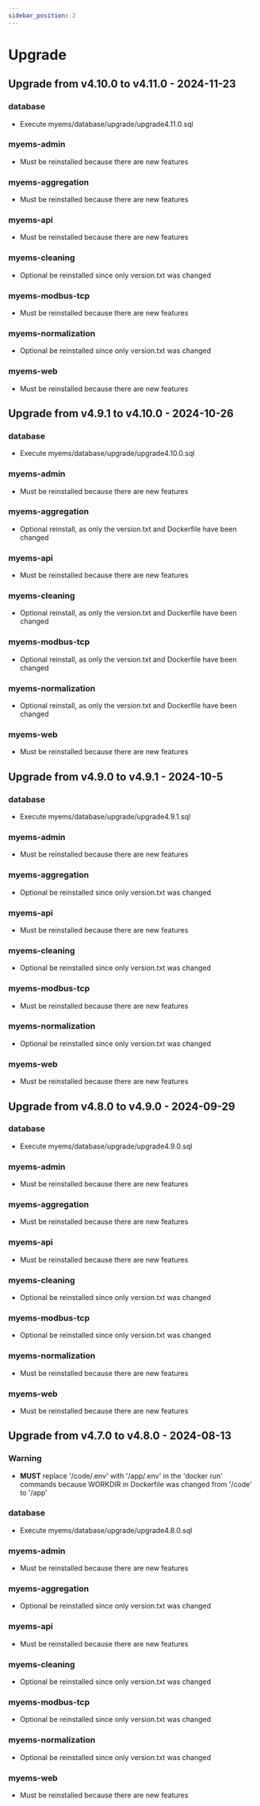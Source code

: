 ```yaml
---
sidebar_position: 2
---
```


# Upgrade

## Upgrade from v4.10.0 to v4.11.0 - 2024-11-23
### database
- Execute myems/database/upgrade/upgrade4.11.0.sql
### myems-admin
- Must be reinstalled because there are new features
### myems-aggregation
- Must be reinstalled because there are new features
### myems-api
- Must be reinstalled because there are new features
### myems-cleaning
- Optional be reinstalled since only version.txt was changed
### myems-modbus-tcp
- Must be reinstalled because there are new features
### myems-normalization
- Optional be reinstalled since only version.txt was changed
### myems-web
- Must be reinstalled because there are new features

## Upgrade from v4.9.1 to v4.10.0 - 2024-10-26
### database
- Execute myems/database/upgrade/upgrade4.10.0.sql
### myems-admin
- Must be reinstalled because there are new features
### myems-aggregation
- Optional reinstall, as only the version.txt and Dockerfile have been changed
### myems-api
- Must be reinstalled because there are new features
### myems-cleaning
- Optional reinstall, as only the version.txt and Dockerfile have been changed
### myems-modbus-tcp
- Optional reinstall, as only the version.txt and Dockerfile have been changed
### myems-normalization
- Optional reinstall, as only the version.txt and Dockerfile have been changed
### myems-web
- Must be reinstalled because there are new features

## Upgrade from v4.9.0 to v4.9.1 - 2024-10-5
### database
- Execute myems/database/upgrade/upgrade4.9.1.sql
### myems-admin
- Must be reinstalled because there are new features
### myems-aggregation
- Optional be reinstalled since only version.txt was changed
### myems-api
- Must be reinstalled because there are new features
### myems-cleaning
- Optional be reinstalled since only version.txt was changed
### myems-modbus-tcp
- Must be reinstalled because there are new features
### myems-normalization
- Optional be reinstalled since only version.txt was changed
### myems-web
- Must be reinstalled because there are new features

## Upgrade from v4.8.0 to v4.9.0 - 2024-09-29
### database
- Execute myems/database/upgrade/upgrade4.9.0.sql
### myems-admin
- Must be reinstalled because there are new features
### myems-aggregation
- Must be reinstalled because there are new features
### myems-api
- Must be reinstalled because there are new features
### myems-cleaning
- Optional be reinstalled since only version.txt was changed
### myems-modbus-tcp
- Optional be reinstalled since only version.txt was changed
### myems-normalization
- Must be reinstalled because there are new features
### myems-web
- Must be reinstalled because there are new features

## Upgrade from v4.7.0 to v4.8.0 - 2024-08-13
### Warning
- **MUST** replace '/code/.env' with '/app/.env' in the 'docker run' commands because WORKDIR in Dockerfile was changed from '/code' to '/app'
### database
- Execute myems/database/upgrade/upgrade4.8.0.sql
### myems-admin
- Must be reinstalled because there are new features
### myems-aggregation

- Optional be reinstalled since only version.txt was changed
### myems-api
- Must be reinstalled because there are new features
### myems-cleaning
- Optional be reinstalled since only version.txt was changed
### myems-modbus-tcp
- Optional be reinstalled since only version.txt was changed
### myems-normalization
- Optional be reinstalled since only version.txt was changed
### myems-web
- Must be reinstalled because there are new features